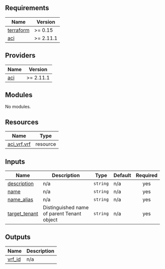 ## Requirements

| Name | Version |
|------|---------|
| <a name="requirement_terraform"></a> [terraform](#requirement\_terraform) | >= 0.15 |
| <a name="requirement_aci"></a> [aci](#requirement\_aci) | >= 2.11.1 |

## Providers

| Name | Version |
|------|---------|
| <a name="provider_aci"></a> [aci](#provider\_aci) | >= 2.11.1 |

## Modules

No modules.

## Resources

| Name | Type |
|------|------|
| [aci_vrf.vrf](https://registry.terraform.io/providers/ciscodevnet/aci/latest/docs/resources/vrf) | resource |

## Inputs

| Name | Description | Type | Default | Required |
|------|-------------|------|---------|:--------:|
| <a name="input_description"></a> [description](#input\_description) | n/a | `string` | n/a | yes |
| <a name="input_name"></a> [name](#input\_name) | n/a | `string` | n/a | yes |
| <a name="input_name_alias"></a> [name\_alias](#input\_name\_alias) | n/a | `string` | n/a | yes |
| <a name="input_target_tenant"></a> [target\_tenant](#input\_target\_tenant) | Distinguished name of parent Tenant object | `string` | n/a | yes |

## Outputs

| Name | Description |
|------|-------------|
| <a name="output_vrf_id"></a> [vrf\_id](#output\_vrf\_id) | n/a |
